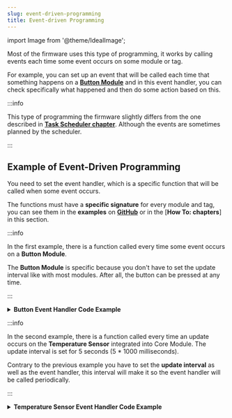 ```yaml
---
slug: event-driven-programming
title: Event-driven Programming
---
```

import Image from '@theme/IdealImage';

Most of the firmware uses this type of programming, it works by calling events each time some event occurs on some module or tag.

For example, you can set up an event that will be called each time that something happens on a [**Button Module**](../hardware-modules/about-button-module.md) and in this event handler, you can check specifically what happened and then do some action based on this.

:::info

  This type of programming the firmware slightly differs from the one described in [**Task Scheduler chapter**](./task-scheduler.md). Although the events are sometimes planned by the scheduler.

:::

## Example of Event-Driven Programming

You need to set the event handler, which is a specific function that will be called when some event occurs.

The functions must have a **specific signature** for every module and tag, you can see them in the **examples** on [**GitHub**](https://github.com/hardwario) or in the [**How To: chapters**] in this section.

:::info

  In the first example, there is a function called every time some event occurs on a **Button Module**.

  The **Button Module** is specific because you don't have to set the update interval like with most modules. After all, the button can be pressed at any time.

:::

<details><summary><b>Button Event Handler Code Example</b></summary>
<p>

  ```c showLineNumbers
  #include <application.h>

  // This function dispatches button events
  void button_event_handler(twr_button_t *self, twr_button_event_t event, void *event_param)
  {
      if (event == TWR_BUTTON_EVENT_CLICK)
      {
          // Pulse LED for 100 milliseconds
          twr_led_pulse(&led, 100);

          // Increment press count
          button_click_count++;

          twr_log_info("APP: Publish button press count = %u", button_click_count);

          // Publish button message on radio
          twr_radio_pub_push_button(&button_click_count);
      }
      else if (event == TWR_BUTTON_EVENT_HOLD)
      {
          // Pulse LED for 250 milliseconds
          twr_led_pulse(&led, 250);

          // Increment hold count
          button_hold_count++;

          twr_log_info("APP: Publish button hold count = %u", button_hold_count);

          // Publish message on radio
          twr_radio_pub_event_count(TWR_RADIO_PUB_EVENT_HOLD_BUTTON, &button_hold_count);
      }
  }

  // Button instance
  twr_button_t button;

  void application_init(void)
  {
      // Initialize button
      twr_button_init(&button, TWR_GPIO_BUTTON, TWR_GPIO_PULL_DOWN, false);
      twr_button_set_event_handler(&button, button_event_handler, NULL);
  }
  ```

</p>
</details>

:::info

  In the second example, there is a function called every time an update occurs on the **Temperature Sensor** integrated into Core Module. The update interval is set for 5 seconds (5 * 1000 milliseconds).

  Contrary to the previous example you have to set the **update interval** as well as the event handler, this interval will make it so the event handler will be called periodically.

:::

<details><summary><b>Temperature Sensor Event Handler Code Example</b></summary>
<p>

  ```c showLineNumbers
  #include <application.h>

  #define TMP112_UPDATE_INTERVAL (5 * 1000)

  void tmp112_event_handler(twr_tmp112_t *self, twr_tmp112_event_t event, void *event_param)
  {
      float value;

      if (event != TWR_TMP112_EVENT_ERROR)
      {
          return;
      }
      else if(event == TWR_TMP112_EVENT_UPDATE)
      {
          if (twr_tmp112_get_temperature_celsius(self, &value))
          {
              twr_radio_pub_temperature(TWR_RADIO_PUB_CHANNEL_R1_I2C0_ADDRESS_ALTERNATE, &value);
          }
      }
  }

  void application_init(void)
  {
      // Initialize TMP112
      twr_tmp112_init(&temperature, TWR_I2C_I2C0, 0x49);
      twr_tmp112_set_event_handler(&temperature, tmp112_event_handler, &temperature_event_param);
      twr_tmp112_set_update_interval(&temperature, TMP112_UPDATE_INTERVAL);
  }
  ```

</p>
</details>
